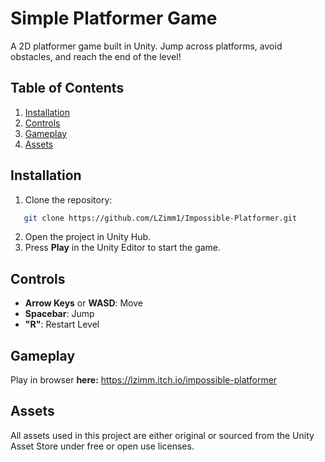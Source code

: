 # Simple Platformer Game

A 2D platformer game built in Unity. Jump across platforms, avoid obstacles, and reach the end of the level!

## Table of Contents

1. [Installation](#installation)
2. [Controls](#controls)
3. [Gameplay](#gameplay)
4. [Assets](#assets)
## Installation

1. Clone the repository:
```bash
   git clone https://github.com/LZimm1/Impossible-Platformer.git
```
2. Open the project in Unity Hub.
3. Press **Play** in the Unity Editor to start the game.

## Controls

- **Arrow Keys** or **WASD**: Move
- **Spacebar**: Jump
- **"R"**: Restart Level

## Gameplay

Play in browser **here:** https://lzimm.itch.io/impossible-platformer

## Assets

All assets used in this project are either original or sourced from the Unity Asset Store under free or open use licenses.


